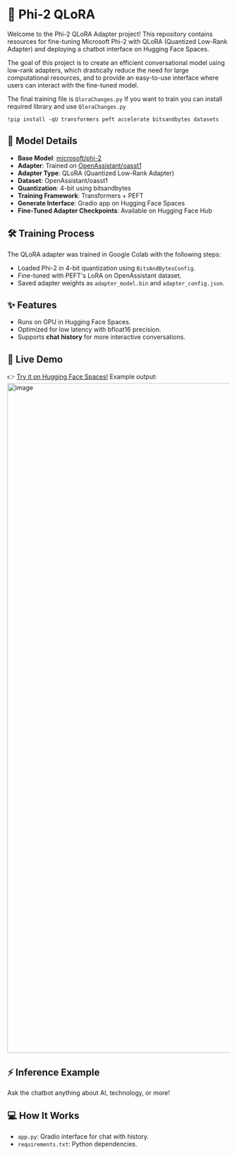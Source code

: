 # 🧠 Phi-2 QLoRA 

Welcome to the Phi-2 QLoRA Adapter project! This repository contains resources for fine-tuning Microsoft Phi-2 with QLoRA (Quantized Low-Rank Adapter) and deploying a chatbot interface on Hugging Face Spaces.

The goal of this project is to create an efficient conversational model using low-rank adapters, which drastically reduce the need for large computational resources, and to provide an easy-to-use interface where users can interact with the fine-tuned model.

The final training file is `QloraChanges.py`
If you want to train you can install required library and use `QloraChanges.py` 
```
!pip install -qU transformers peft accelerate bitsandbytes datasets
```

## 🚀 Model Details
- **Base Model**: [microsoft/phi-2](https://huggingface.co/microsoft/phi-2)
- **Adapter**: Trained on [OpenAssistant/oasst1](https://huggingface.co/datasets/OpenAssistant/oasst1)
- **Adapter Type**: QLoRA (Quantized Low-Rank Adapter)
- **Dataset**: OpenAssistant/oasst1
- **Quantization**: 4-bit using bitsandbytes
- **Training Framework**: Transformers + PEFT
- **Generate Interface**: Gradio app on Hugging Face Spaces
- **Fine-Tuned Adapter Checkpoints**: Available on Hugging Face Hub

## 🛠️ Training Process
The QLoRA adapter was trained in Google Colab with the following steps:
- Loaded Phi-2 in 4-bit quantization using `BitsAndBytesConfig`.
- Fine-tuned with PEFT's LoRA on OpenAssistant dataset.
- Saved adapter weights as `adapter_model.bin` and `adapter_config.json`.

## ✨ Features
- Runs on GPU in Hugging Face Spaces.
- Optimized for low latency with bfloat16 precision.
- Supports **chat history** for more interactive conversations.

## 🎯 Live Demo
👉 [Try it on Hugging Face Spaces!](https://huggingface.co/spaces/Shriti09/MicrosoftPhiQloraExample)
Example output:
<img width="1517" alt="image" src="https://github.com/user-attachments/assets/b346e6bb-75de-4554-bbaa-8473f44109b9" />


## ⚡ Inference Example
Ask the chatbot anything about AI, technology, or more!

## 💻 How It Works
- `app.py`: Gradio interface for chat with history.
- `requirements.txt`: Python dependencies.
